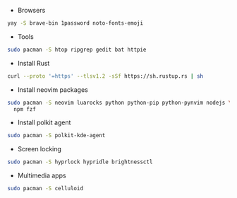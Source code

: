 * Browsers
```bash
yay -S brave-bin 1password noto-fonts-emoji
```
* Tools
```bash
sudo pacman -S htop ripgrep gedit bat httpie
```

* Install Rust
```bash
curl --proto '=https' --tlsv1.2 -sSf https://sh.rustup.rs | sh
```

* Install neovim packages
```bash
sudo pacman -S neovim luarocks python python-pip python-pynvim nodejs \
  npm fzf
```

* Install polkit agent
```bash
sudo pacman -S polkit-kde-agent
```

* Screen locking
```bash
sudo pacman -S hyprlock hypridle brightnessctl
```

* Multimedia apps
```bash
sudo pacman -S celluloid
```
